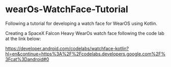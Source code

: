 # wearOs-WatchFace-Tutorial
Following a tutorial for developing a watch face for WearOS using Kotlin.

Creating a SpaceX Falcon Heavy WearOs watch face following the code lab at the link below:

https://developer.android.com/codelabs/watchface-kotlin?hl=en&continue=https%3A%2F%2Fcodelabs.developers.google.com%2F%3Fcat%3Dandroid#0
